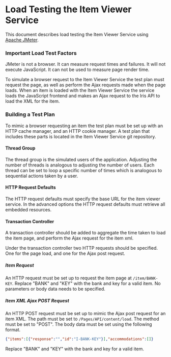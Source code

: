 # Load Testing the Item Viewer Service
This document describes load testing the Item Viewer Service using [Apache JMeter](http://jmeter.apache.org/).

### Important Load Test Factors
JMeter is not a browser.
It can measure request times and failures.
It will not execute JavaScript. It can not be used to measure page render time.


To simulate a browser request to the Item Viewer Service the test plan
must request the page, as well as perform the Ajax requests made when the page loads.
When an item is loaded with the Item Viewer Service the service loads the JavaScript frontend
and makes an Ajax request to the Iris API to load the XML for the item. 


### Building a Test Plan
To mimic a browser requesting an item the test plan must be set up with
an HTTP cache manager, and an HTTP cookie manager.
A test plan that includes these parts is located in the Item Viewer Service git repository.

#### Thread Group
The thread group is the simulated users of the application.
Adjusting the number of threads is analogous to adjusting the number of users.
Each thread can be set to loop a specific number of times which is analogous to sequential actions taken by a user.

#### HTTP Request Defaults
The HTTP request defaults must specify the base URL for the item viewer service.
In the advanced options the HTTP request defaults must retrieve all embedded resources.

#### Transaction Controller
A transaction controller should be added to aggregate the time taken to load the item page,
and perform the Ajax request for the item xml.

Under the transaction controller two HTTP requests should be specified.
One for the page load, and one for the Ajax post request. 

##### Item Request
An HTTP request must be set up to request the item page at `/item/BANK-KEY`.
Replace "BANK" and "KEY" with the bank and key for a valid item.
No parameters or body data needs to be specified.

##### Item XML Ajax POST Request
An HTTP POST request must be set up to mimic the Ajax post request for an item XML.
The path must be set to `/Pages/API/content/load`.
The method must be set to "POST".
The body data must be set using the following format.
```JSON
{"items":[{"response":"","id":"I-BANK-KEY"}],"accommodations":[]}
```
Replace "BANK" and "KEY" with the bank and key for a valid item.